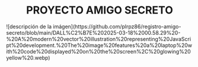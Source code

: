 <h1 align="center"> PROYECTO AMIGO SECRETO </h1>
![descripción de la imágen](https://github.com/plrpz86/registro-amigo-secreto/blob/main/DALL%C2%B7E%202025-03-18%2000.58.29%20-%20A%20modern%20vector%20illustration%20representing%20JavaScript%20development.%20The%20image%20features%20a%20laptop%20with%20code%20displayed%20on%20the%20screen%2C%20glowing%20yellow%20.webp)
